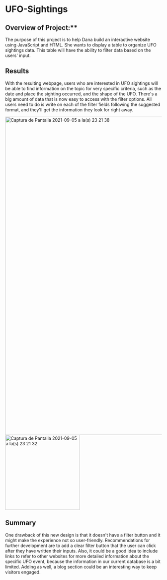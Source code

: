 # UFO-Sightings

## Overview of Project:** 

The purpose of this project is to help Dana build an interactive website using JavaScript and HTML. She wants to display a table to organize UFO sightings data. This table will have the ability to filter data based on the users' input. 

 

## Results 
With the resulting webpage, users who are interested in UFO sightings will be able to find information on the topic for very specific criteria, such as the date and place the sighting occurred, and the shape of the UFO. There's a big amount of data that is now easy to access with the filter options. All users need to do is write on each of the filter fields following the suggested format, and they'll get the information they look for right away. 

<img width="1020" alt="Captura de Pantalla 2021-09-05 a la(s) 23 21 38" src="https://user-images.githubusercontent.com/85467925/132160988-d33bd087-24db-4521-ae98-a93f2731ea2d.png">

<img width="240" alt="Captura de Pantalla 2021-09-05 a la(s) 23 21 32" src="https://user-images.githubusercontent.com/85467925/132160940-2253743a-45f4-4f55-91c0-8ab385d46919.png">


## Summary

One drawback of this new design is that it doesn't have a filter button and it might make the experience not so user-friendly. Recommendations for further development are to add a clear filter button that the user can click after they have written their inputs. Also, it could be a good idea to include links to refer to other websites for more detailed information about the specific UFO event, because the information in our current database is a bit limited. 
Adding as well, a blog section could be an interesting way to keep visitors engaged.
